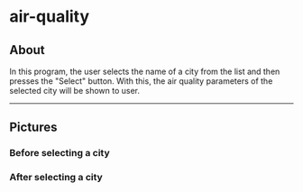# air-quality
## About
In this program, the user selects the name of a city from the list and then presses the "Select" button. With this, the air quality parameters of the selected city will be shown to user.
***
## Pictures
### Before selecting a city

### After selecting a city
